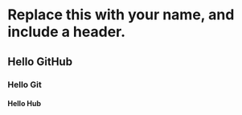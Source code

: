 # Replace this with your name, and include a header.

## Hello GitHub

### Hello Git

#### Hello Hub
